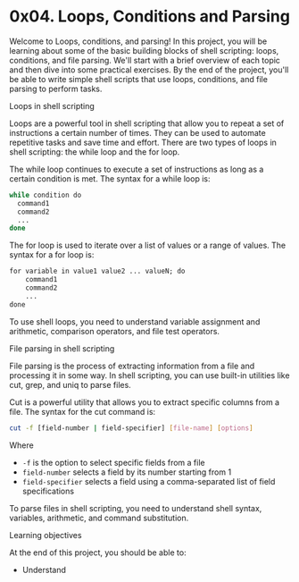 # 0x04. Loops, Conditions and Parsing

Welcome to Loops, conditions, and parsing! In this project, you will be learning about some of the basic building blocks of shell scripting: loops, conditions, and file parsing. We'll start with a brief overview of each topic and then dive into some practical exercises. By the end of the project, you'll be able to write simple shell scripts that use loops, conditions, and file parsing to perform tasks.

Loops in shell scripting

Loops are a powerful tool in shell scripting that allow you to repeat a set of instructions a certain number of times. They can be used to automate repetitive tasks and save time and effort. There are two types of loops in shell scripting: the while loop and the for loop.

The while loop continues to execute a set of instructions as long as a certain condition is met. The syntax for a while loop is:

```bash
while condition do
  command1
  command2
  ...
done
```
The for loop is used to iterate over a list of values or a range of values. The syntax for a for loop is:

```css
for variable in value1 value2 ... valueN; do
    command1
    command2
    ...
done
```
To use shell loops, you need to understand variable assignment and arithmetic, comparison operators, and file test operators.

File parsing in shell scripting

File parsing is the process of extracting information from a file and processing it in some way. In shell scripting, you can use built-in utilities like cut, grep, and uniq to parse files.

Cut is a powerful utility that allows you to extract specific columns from a file. The syntax for the cut command is:

```bash
cut -f [field-number | field-specifier] [file-name] [options]
```
Where

* `-f` is the option to select specific fields from a file
* `field-number` selects a field by its number starting from 1
* `field-specifier` selects a field using a comma-separated list of field specifications

To parse files in shell scripting, you need to understand shell syntax, variables, arithmetic, and command substitution.

Learning objectives

At the end of this project, you should be able to:

* Understand

